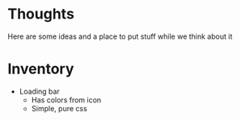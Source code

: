# Thoughts
Here are some ideas and a place to put stuff while we think about it
# Inventory
 * Loading bar
   * Has colors from icon
   * Simple, pure css
